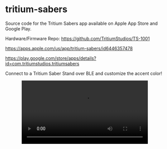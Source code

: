 # tritium-sabers

Source code for the Tritium Sabers app available on Apple App Store and Google Play.

Hardware/Firmware Repo: https://github.com/TritiumStudios/TS-1001

https://apps.apple.com/us/app/tritium-sabers/id6446357478

https://play.google.com/store/apps/details?id=com.tritiumstudios.tritiumsabers

Connect to a Tritium Saber Stand over BLE and customize the accent color!

<div align="center">
  <video src="https://user-images.githubusercontent.com/43047974/226649626-90fbbac1-3171-4ecb-a2ea-69f73cda955d.mov" width=400/>
<div/>

